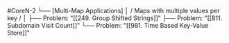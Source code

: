 #CoreN-2
└── [Multi-Map Applications]
    │   / Maps with multiple values per key /
    │
    ├── Problem: "[[249. Group Shifted Strings]]"
    ├── Problem: "[[811. Subdomain Visit Count]]"
    └── Problem: "[[981. Time Based Key-Value Store]]"